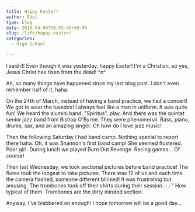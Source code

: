 ```yaml
---
title: Happy Easter!
author: Edel
type: blog
date: 2010-04-06T00:55:48+00:00
slug: /life/happy-easter/
categories:
  - High School

---
```

I said it! Even though it was yesterday, happy Easter! I'm a Christian, so yes, Jesus Christ has risen from the dead! ^o^

Ah, so many things have happened since my last blog post. I don't even remember half of it, haha.

On the 24th of March, instead of having a band practice, we had a concert! We got to wear the tuxedos! I always feel like a man in uniform. It was quite fun! We heard the alumini band, "Spiritus", play. And there was the quintet senior jazz band from Bishop O'Byrne. They were phenomenal. Bass, piano, drums, sax, and an amazing singer. Oh how do I love jazz music!

Then the following Saturday I had band camp. Nothing special to report there haha. Oh, it was Shannon's first band camp! She seemed flustered. Poor girl. During lunch we played Burn Out Revenge. Racing games... Of course!

Then last Wednesday, we took sectional pictures before band practice! The flutes took the longest to take pictures. There was 12 of us and each time the camera flashed, someone different blinked! It was frustrating but amusing. The trombones took off their shirts during their session. -.-" How typical of them. Trombones are the dirty minded section.

Anyway, I've blabbered on enough! I hope tomorrow will be a good day...


